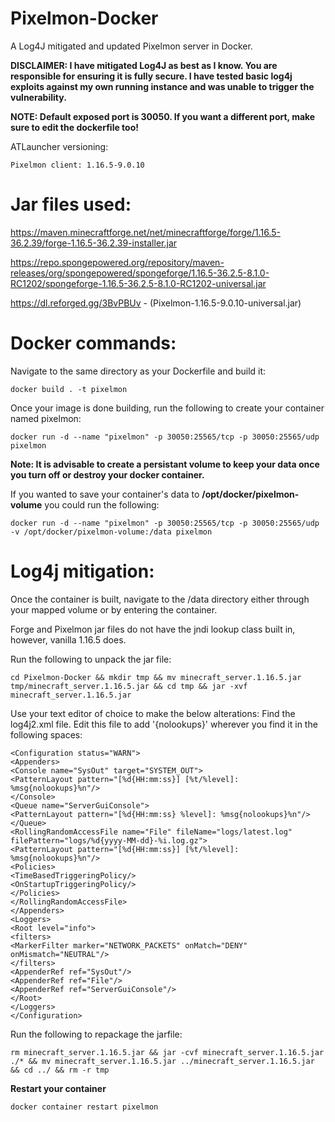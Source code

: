 # Pixelmon-Docker
A Log4J mitigated and updated Pixelmon server in Docker.

**DISCLAIMER: I have mitigated Log4J as best as I know. You are responsible for ensuring it is fully secure.
I have tested basic log4j exploits against my own running instance and was unable to trigger the vulnerability.**

**NOTE: Default exposed port is 30050. If you want a different port, make sure to edit the dockerfile too!**

ATLauncher versioning:

    Pixelmon client: 1.16.5-9.0.10

# Jar files used:

  https://maven.minecraftforge.net/net/minecraftforge/forge/1.16.5-36.2.39/forge-1.16.5-36.2.39-installer.jar
  
  https://repo.spongepowered.org/repository/maven-releases/org/spongepowered/spongeforge/1.16.5-36.2.5-8.1.0-RC1202/spongeforge-1.16.5-36.2.5-8.1.0-RC1202-universal.jar
  
  https://dl.reforged.gg/3BvPBUv  - (Pixelmon-1.16.5-9.0.10-universal.jar)
  
  
# Docker commands:
Navigate to the same directory as your Dockerfile and build it:

    docker build . -t pixelmon

Once your image is done building, run the following to create your container named pixelmon:

    docker run -d --name "pixelmon" -p 30050:25565/tcp -p 30050:25565/udp pixelmon
    
    
**Note: It is advisable to create a persistant volume to keep your data once you turn off or destroy your docker container.**

If you wanted to save your container's data to **/opt/docker/pixelmon-volume** you could run the following:
    
    docker run -d --name "pixelmon" -p 30050:25565/tcp -p 30050:25565/udp -v /opt/docker/pixelmon-volume:/data pixelmon

	
# Log4j mitigation:

Once the container is built, navigate to the /data directory either through your mapped volume or by entering the container.

Forge and Pixelmon jar files do not have the jndi lookup class built in, however, vanilla 1.16.5 does.

Run the following to unpack the jar file:

    cd Pixelmon-Docker && mkdir tmp && mv minecraft_server.1.16.5.jar tmp/minecraft_server.1.16.5.jar && cd tmp && jar -xvf minecraft_server.1.16.5.jar

Use your text editor of choice to make the below alterations:
Find the log4j2.xml file. Edit this file to add '{nolookups}' wherever you find it in the following spaces:

	<Configuration status="WARN">
	<Appenders>
	<Console name="SysOut" target="SYSTEM_OUT">
	<PatternLayout pattern="[%d{HH:mm:ss}] [%t/%level]: %msg{nolookups}%n"/>
	</Console>
	<Queue name="ServerGuiConsole">
	<PatternLayout pattern="[%d{HH:mm:ss} %level]: %msg{nolookups}%n"/>
	</Queue>
	<RollingRandomAccessFile name="File" fileName="logs/latest.log" filePattern="logs/%d{yyyy-MM-dd}-%i.log.gz">
	<PatternLayout pattern="[%d{HH:mm:ss}] [%t/%level]: %msg{nolookups}%n"/>
	<Policies>
	<TimeBasedTriggeringPolicy/>
	<OnStartupTriggeringPolicy/>
	</Policies>
	</RollingRandomAccessFile>
	</Appenders>
	<Loggers>
	<Root level="info">
	<filters>
	<MarkerFilter marker="NETWORK_PACKETS" onMatch="DENY" onMismatch="NEUTRAL"/>
	</filters>
	<AppenderRef ref="SysOut"/>
	<AppenderRef ref="File"/>
	<AppenderRef ref="ServerGuiConsole"/>
	</Root>
	</Loggers>
	</Configuration>
	
Run the following to repackage the jarfile:

	rm minecraft_server.1.16.5.jar && jar -cvf minecraft_server.1.16.5.jar ./* && mv minecraft_server.1.16.5.jar ../minecraft_server.1.16.5.jar && cd ../ && rm -r tmp

**Restart your container**
	
	docker container restart pixelmon
